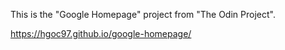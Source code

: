 This is the "Google Homepage" project from "The Odin Project".

https://hgoc97.github.io/google-homepage/
